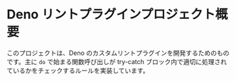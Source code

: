 # Deno リントプラグインプロジェクト概要

このプロジェクトは、Deno のカスタムリントプラグインを開発するためのものです。主に `do` で始まる関数呼び出しが try-catch ブロック内で適切に処理されているかをチェックするルールを実装しています。
